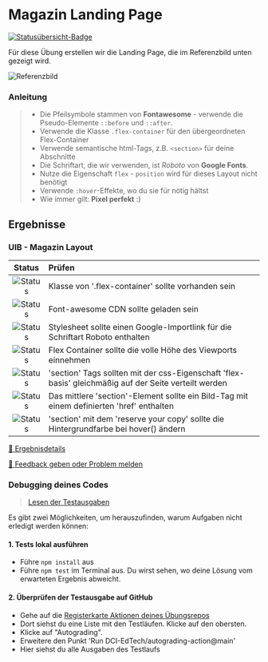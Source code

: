 # Magazin Landing Page
[![Statusübersicht-Badge](../../blob/badges/.github/badges/autograding/badge.svg)](#results)


Für diese Übung erstellen wir die Landing Page, die im Referenzbild unten gezeigt wird.

![Referenzbild](/assets/reference-image.png)

### Anleitung

> - Die Pfeilsymbole stammen von **Fontawesome** - verwende die Pseudo-Elemente `::before` und `::after`.
> - Verwende die Klasse `.flex-container` für den übergeordneten Flex-Container
> - Verwende semantische html-Tags, z.B. `<section>` für deine Abschnitte
> - Die Schriftart, die wir verwenden, ist _Roboto_ von **Google Fonts**.
> - Nutze die Eigenschaft `flex` - `position` wird für dieses Layout nicht benötigt
> - Verwende `:hover`-Effekte, wo du sie für nötig hältst
> - Wie immer gilt: **Pixel perfekt** :)

[//]: # (autograding info start)
## Ergebnisse


### UIB - Magazin Layout

| Status | Prüfen |
| :-------------------------------------: | :--------------------------------------------------------------------------------------- |
| ![Status](../../blob/badges/.github/badges/autograding/status0.svg) | Klasse von '.flex-container' sollte vorhanden sein |
| ![Status](../../blob/badges/.github/badges/autograding/status1.svg) | Font-awesome CDN sollte geladen sein |
| ![Status](../../blob/badges/.github/badges/autograding/status2.svg) | Stylesheet sollte einen Google-Importlink für die Schriftart Roboto enthalten |
| ![Status](../../blob/badges/.github/badges/autograding/status3.svg) | Flex Container sollte die volle Höhe des Viewports einnehmen |
| ![Status](../../blob/badges/.github/badges/autograding/status4.svg) | 'section' Tags sollten mit der css-Eigenschaft 'flex-basis' gleichmäßig auf der Seite verteilt werden |
| ![Status](../../blob/badges/.github/badges/autograding/status5.svg) | Das mittlere 'section'-Element sollte ein Bild-Tag mit einem definierten 'href' enthalten |
| ![Status](../../blob/badges/.github/badges/autograding/status6.svg) | 'section' mit dem 'reserve your copy' sollte die Hintergrundfarbe bei hover() ändern |



[🔬 Ergebnisdetails](https://github.com/DigitalCareerInstitute/UIB-layout-magazine-landing-page/actions)

[📢 Feedback geben oder Problem melden](https://docs.google.com/forms/d/e/1FAIpQLSfS8wPh6bCMTLF2wmjiE5_UhPiOEnubEwwPLN_M8zTCjx5qbg/viewform?usp=pp_url&entry.652569746=UIB-layout-magazine-landing-page&entry.2115011968=https%3A%2F%2Fgithub.com%2FDigitalCareerInstitute%2FUIB-layout-magazine-landing-page)

### Debugging deines Codes
> [Lesen der Testausgaben](https://github.com/DCI-EdTech/autograding-setup/wiki/Reading-test-outputs)

Es gibt zwei Möglichkeiten, um herauszufinden, warum Aufgaben nicht erledigt werden können:
#### 1. Tests lokal ausführen
- Führe `npm install` aus
- Führe `npm test` im Terminal aus. Du wirst sehen, wo deine Lösung vom erwarteten Ergebnis abweicht.

#### 2. Überprüfen der Testausgabe auf GitHub
- Gehe auf die [Registerkarte Aktionen deines Übungsrepos](https://github.com/DigitalCareerInstitute/UIB-layout-magazine-landing-page/actions)
- Dort siehst du eine Liste mit den Testläufen. Klicke auf den obersten.
- Klicke auf "Autograding".
- Erweitere den Punkt 'Run DCI-EdTech/autograding-action@main'
- Hier siehst du alle Ausgaben des Testlaufs

[//]: # (autograding info end)
